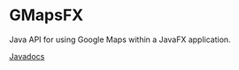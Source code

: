 GMapsFX
=======

Java API for using Google Maps within a JavaFX application.

[Javadocs](apidocs/index.html)
